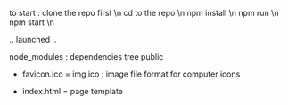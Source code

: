 to start : 
clone the repo first \n
cd to the repo \n
npm install \n
npm run \n
npm start \n

.. launched ..

node_modules : dependencies tree
public 
- favicon.ico = img 
ico : image file format for computer icons 

- index.html = page template 
